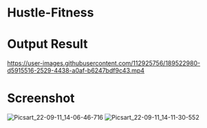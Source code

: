 # Hustle-Fitness
# Output Result
https://user-images.githubusercontent.com/112925756/189522980-d5915516-2529-4438-a0af-b6247bdf9c43.mp4

# Screenshot
![Picsart_22-09-11_14-06-46-716](https://user-images.githubusercontent.com/112925756/189519232-b0a334c6-4ea9-4b80-817f-394a07859f58.jpg)
![Picsart_22-09-11_14-11-30-552](https://user-images.githubusercontent.com/112925756/189519262-7817041e-c450-4838-ae45-fceb4bb2e68f.jpg)
